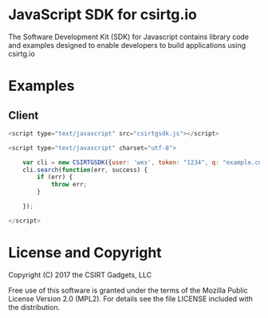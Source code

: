 # JavaScript SDK for csirtg.io

The Software Development Kit (SDK) for Javascript contains library code and examples designed to enable developers to build applications using csirtg.io


# Examples
## Client
```javascript
<script type="text/javascript" src="csirtgsdk.js"></script>

<script type="text/javascript" charset="utf-8">

    var cli = new CSIRTGSDK({user: 'wes', token: "1234", q: "example.com"});
    cli.search(function(err, success) {
        if (err) {
            throw err;
        }

    });

</script>
```
# License and Copyright
Copyright (C) 2017 the CSIRT Gadgets, LLC

Free use of this software is granted under the terms of the Mozilla Public License Version 2.0 (MPL2). For details see the file LICENSE included with the distribution.
